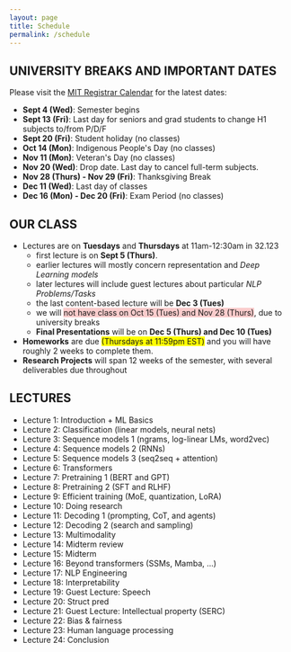 ```yaml
---
layout: page
title: Schedule
permalink: /schedule
---
```

## UNIVERSITY BREAKS AND IMPORTANT DATES
Please visit the [MIT Registrar Calendar](https://registrar.mit.edu/calendar) for the latest dates:
- **Sept 4 (Wed)**: Semester begins
- **Sept 13 (Fri)**: Last day for seniors and grad students to change H1 subjects to/from P/D/F
- **Sept 20 (Fri)**: Student holiday (no classes)
- **Oct 14 (Mon)**: Indigenous People's Day (no classes)
- **Nov 11 (Mon)**: Veteran's Day (no classes)
- **Nov 20 (Wed)**: Drop date. Last day to cancel full-term subjects.
- **Nov 28 (Thurs) - Nov 29 (Fri)**: Thanksgiving Break
- **Dec 11 (Wed)**: Last day of classes
- **Dec 16 (Mon) - Dec 20 (Fri)**: Exam Period (no classes)

## OUR CLASS
- Lectures are on **Tuesdays** and **Thursdays** at 11am-12:30am in 32.123
	- first lecture is on **Sept 5 (Thurs)**.
	- earlier lectures will mostly concern representation and _Deep Learning models_
	- later lectures will include guest lectures about particular _NLP Problems/Tasks_
	- the last content-based lecture will be **Dec 3 (Tues)**
	- we will <span style="background-color: #FACCCC">not have class on Oct 15 (Tues) and Nov 28 (Thurs)</span>, due to university breaks
	- **Final Presentations** will be on **Dec 5 (Thurs) and Dec 10 (Tues)**
- **Homeworks** are due <span style="background-color: #FFFF00">(Thursdays at 11:59pm EST)</span> and you will have roughly 2 weeks to complete them.
- **Research Projects** will span 12 weeks of the semester, with several deliverables due throughout

## LECTURES
- Lecture 1: Introduction + ML Basics
- Lecture 2: Classification (linear models, neural nets)
- Lecture 3: Sequence models 1 (ngrams, log-linear LMs, word2vec)
- Lecture 4: Sequence models 2 (RNNs)
- Lecture 5: Sequence models 3 (seq2seq + attention)
- Lecture 6: Transformers
- Lecture 7: Pretraining 1 (BERT and GPT)
- Lecture 8: Pretraining 2 (SFT and RLHF)
- Lecture 9: Efficient training (MoE, quantization, LoRA)
- Lecture 10: Doing research
- Lecture 11: Decoding 1 (prompting, CoT, and agents)
- Lecture 12: Decoding 2 (search and sampling)
- Lecture 13: Multimodality
- Lecture 14: Midterm review
- Lecture 15: Midterm
- Lecture 16: Beyond transformers (SSMs, Mamba, ...)
- Lecture 17: NLP Engineering
- Lecture 18: Interpretability
- Lecture 19: Guest Lecture: Speech
- Lecture 20: Struct pred
- Lecture 21: Guest Lecture: Intellectual property (SERC)
- Lecture 22: Bias & fairness
- Lecture 23: Human language processing
- Lecture 24: Conclusion


